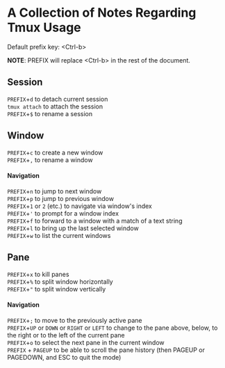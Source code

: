 # A Collection of Notes Regarding Tmux Usage

Default prefix key: \<Ctrl-b\>

**NOTE**: PREFIX will replace \<Ctrl-b\> in the rest of the document.

## Session

`PREFIX`+`d` to detach current session  
`tmux attach` to attach the session  
`PREFIX`+`$` to rename a session  

## Window

`PREFIX`+`c` to create a new window  
`PREFIX`+`,` to rename a window  

#### Navigation

`PREFIX`+`n` to jump to next window  
`PREFIX`+`p` to jump to previous window  
`PREFIX`+`1` or `2` (etc.) to navigate via window's index  
`PREFIX`+`'` to prompt for a window index  
`PREFIX`+`f` to forward to a window with a match of a text string  
`PREFIX`+`l` to bring up the last selected window  
`PREFIX`+`w` to list the current windows  

## Pane

`PREFIX`+`x` to kill panes  
`PREFIX`+`%` to split window horizontally  
`PREFIX`+`"` to split window vertically  

#### Navigation

`PREFIX`+`;` to move to the previously active pane  
`PREFIX`+`UP` or `DOWN` or `RIGHT` or `LEFT` to change to the pane above, below, to the right or to the left of the current pane  
`PREFIX`+`o` to select the next pane in the current window  
`PREFIX` + `PAGEUP` to be able to scroll the pane history (then PAGEUP or PAGEDOWN, and ESC to quit the mode)  
